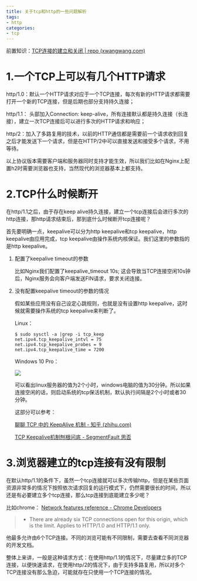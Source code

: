 ```yaml
---
title: 关于tcp和http的一些问题解析
tags:
- http
categories:
- tcp
---
```


前置知识：[TCP连接的建立和关闭 | repo (xwangwang.com)](https://www.xwangwang.com/2022/05/04/Network/TCP连接的建立和关闭/)

# 1.一个TCP上可以有几个HTTP请求

http/1.0：默认一个HTTP请求对应于一个TCP连接，每次有新的HTTP请求都需要打开一个新的TCP连接，但是后期也部分支持持久连接；

http/1.1： 头部加入Connection: keep-alive，所有连接默认都是持久连接（长连接），建立一次TCP连接后可以进行多次的HTTP请求和响应；

http/2：加入了多路复用的技术，以前的HTTP通信都是需要前一个请求收到回复之后才能发送下一个请求，但是在HTTP/2中可以直接发送和接受多个请求，不用等待。

以上协议版本需要客户端和服务器同时支持才能生效，所以我们比如在Nginx上配置h2时需要浏览器也支持，当然现代的浏览器基本上都支持。

# 2.TCP什么时候断开

在http/1.1之后，由于存在keep alive持久连接，建立一个tcp连接后会进行多次的http连接，那http请求结束后，那到底什么时候断开tcp连接呢？

首先要明确一点，keepalive可以分为http keepalive和tcp keepalive，http keepalive由应用完成，tcp keepalive由操作系统内核保证。我们这里的参数指的是http keepalive。

1. 配置了keepalive timeout的参数

   比如Nginx我们配置了keepalive_timeout 10s; 这会导致当TCP连接空闲10s钟后，Nginx服务会向客户端发送FIN请求，要求关闭连接。

2. 没有配置keepalive timeout的参数的情况

   假如某些应用没有自己设定心跳规则，也就是没有设置http keepalive，这时候就需要操作系统的tcp keepalive来判断了。

   Linux：

   ~~~shell
   $ sudo sysctl -a |grep -i tcp_keep
   net.ipv4.tcp_keepalive_intvl = 75
   net.ipv4.tcp_keepalive_probes = 9
   net.ipv4.tcp_keepalive_time = 7200
   ~~~

   Windows 10 Pro：

   ![](https://images-pigo.oss-cn-beijing.aliyuncs.com/20220505233404.png)

   可以看出linux服务器的值为2个小时，windows电脑的值为30分钟。所以如果连接空闲的话，则启动系统的tcp保活机制，默认执行间隔是2个小时或者30分钟。

   这部分可以参考：

   [聊聊 TCP 中的 KeepAlive 机制 - 知乎 (zhihu.com)](https://zhuanlan.zhihu.com/p/28894266)

   [TCP Keepalive机制刨根问底 - SegmentFault 思否](https://segmentfault.com/a/1190000021057175)

# 3.浏览器建立的tcp连接有没有限制

在默认http/1.1的条件下，虽然一个tcp连接就可以多次传输http，但是在某些页面资源非常多的情况下按照依次请求回复的运行模式下，仍然需要很长的时间，所以还是有必要建立多个tcp连接，那么tcp连接到底能建立多少呢？

比如chrome： [Network features reference - Chrome Developers](https://developer.chrome.com/docs/devtools/network/reference/)

>- There are already six TCP connections open for this origin, which is the limit. Applies to HTTP/1.0 and HTTP/1.1 only.

他最多允许由6个TCP连接。不同的浏览可能有不同限制，需要去查看不同浏览器的开发文档。

整体上来讲，一般是这种请求方式：在使用http/1.1的情况下，尽量建立多的TCP连接，以便快速请求，在使用http/2的情况下，由于支持多路复用，所以对多个TCP连接没有那么急迫，可能就存在只使用一个TCP连接的情况。
